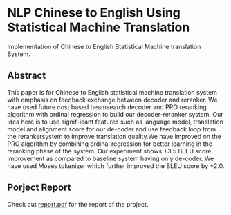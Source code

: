# NLP Chinese to English Using Statistical Machine Translation

Implementation of Chinese to English Statistical Machine translation System.


## Abstract
This paper is for Chinese to English statistical machine translation system with emphasis on  feedback  exchange  between  decoder  and reranker. We have used future cost based beamsearch decoder and PRO reranking algorithm with ordinal regression to build our decoder-reranker system. Our idea here is to use signif-icant features such as language model, translation model and alignment score for our de-coder and use feedback loop from the rerankersystem  to  improve  translation  quality.We have improved on the PRO algorithm by combining ordinal regression for better learning in the reranking phase of the system. Our experiment shows +3.5 BLEU score improvement as compared to baseline system having only de-coder.  We have used Moses tokenizer which further improved the BLEU score by +2.0.

## Porject Report
Check out <a href = "./report.pdf" target="_blank">report.pdf</a> for the report of the project.


